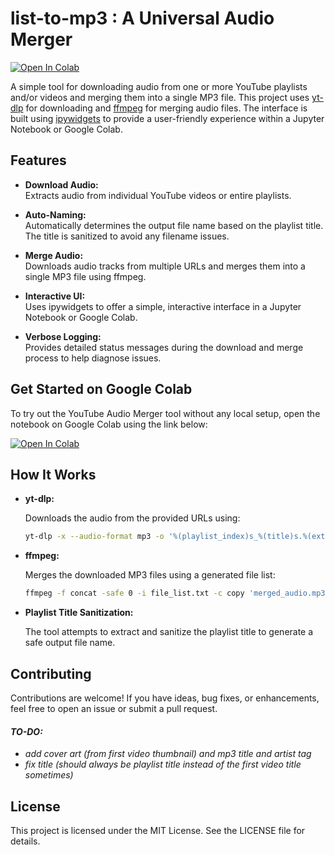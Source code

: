# list-to-mp3 : A Universal Audio Merger

[![Open In Colab](https://colab.research.google.com/assets/colab-badge.svg)](https://colab.research.google.com/github/ras0k/list-to-mp3/blob/main/list_to_mp3.ipynb)

A simple tool for downloading audio from one or more YouTube  playlists and/or videos and merging them into a single MP3 file. This project uses [yt-dlp](https://github.com/yt-dlp/yt-dlp) for downloading and [ffmpeg](https://ffmpeg.org/) for merging audio files. The interface is built using [ipywidgets](https://ipywidgets.readthedocs.io/) to provide a user-friendly experience within a Jupyter Notebook or Google Colab.

## Features

- **Download Audio:**  
  Extracts audio from individual YouTube videos or entire playlists.

- **Auto-Naming:**  
  Automatically determines the output file name based on the playlist title. The title is sanitized to avoid any filename issues.

- **Merge Audio:**  
  Downloads audio tracks from multiple URLs and merges them into a single MP3 file using ffmpeg.

- **Interactive UI:**  
  Uses ipywidgets to offer a simple, interactive interface in a Jupyter Notebook or Google Colab.

- **Verbose Logging:**  
  Provides detailed status messages during the download and merge process to help diagnose issues.

## Get Started on Google Colab

To try out the YouTube Audio Merger tool without any local setup, open the notebook on Google Colab using the link below:

[![Open In Colab](https://colab.research.google.com/assets/colab-badge.svg)](https://colab.research.google.com/github/ras0k/list-to-mp3/blob/main/list_to_mp3.ipynb)

## How It Works

- **yt-dlp:**
  
  Downloads the audio from the provided URLs using:
  ```bash
  yt-dlp -x --audio-format mp3 -o '%(playlist_index)s_%(title)s.%(ext)s' <URL>
  ```

- **ffmpeg:**
  
  Merges the downloaded MP3 files using a generated file list:

  ```bash
  ffmpeg -f concat -safe 0 -i file_list.txt -c copy 'merged_audio.mp3'
  ```

- **Playlist Title Sanitization:**
  
  The tool attempts to extract and sanitize the playlist title to generate a safe output file name.


## Contributing

Contributions are welcome! If you have ideas, bug fixes, or enhancements, feel free to open an issue or submit a pull request.

#### *TO-DO:*

- *add cover art (from first video thumbnail) and mp3 title and artist tag*
- *fix title (should always be playlist title instead of the first video title sometimes)*

## License

This project is licensed under the MIT License. See the LICENSE file for details.

